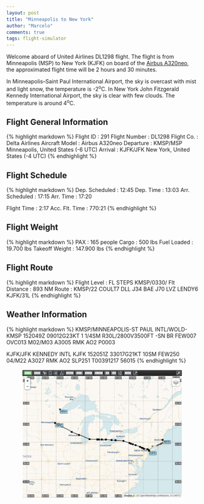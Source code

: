 ```yaml
---
layout: post
title: "Minneapolis to New York"
author: "Marcelo"
comments: true
tags: flight-simulator
---
```

Welcome aboard of United Airlines DL1298 flight. The flight is from Minneapolis (MSP) to New York (KJFK) on board of the <a href="https://imgproc.airliners.net/photos/airliners/1/1/2/6191211.jpg?v=v41c4ba43184" target="_blank">Airbus A320neo</a>, the approximated flight time will be 2 hours and 30 minutes.

In Minneapolis–Saint Paul International Airport, the sky is overcast with mist and light snow, the temperature is -2<sup>o</sup>C. In New York John Fitzgerald Kennedy International Airport, the sky is clear with few clouds. The temperature is around 4<sup>o</sup>C.

## Flight General Information
{% highlight markdown %}
Flight ID      : 291
Flight Number  : DL1298
Flight Co.     : Delta Airlines
Aircraft Model : Airbus A320neo
Departure      : KMSP/MSP Minneapolis, United States (-6 UTC)
Arrival        : KJFK/JFK New York, United States (-4 UTC)
{% endhighlight %}

## Flight Schedule
{% highlight markdown %}
Dep. Scheduled : 12:45      Dep. Time : 13:03
Arr. Scheduled : 17:15      Arr. Time : 17:20

Flight Time    :   2:17
Acc. Flt. Time : 770:21
{% endhighlight %}

## Flight Weight
{% highlight markdown %}
PAX            :     165 people
Cargo          :     500 lbs
Fuel Loaded    :  19.700 lbs
Takeoff Weight : 147.900 lbs
{% endhighlight %}

## Flight Route
{% highlight markdown %}
Flight Level   : FL STEPS KMSP/0330/
Flt Distance   : 893 NM
Route          : KMSP/22 COULT7 DLL J34 BAE J70 LVZ LENDY6 KJFK/31L
{% endhighlight %}

## Weather Information
{% highlight markdown %}
KMSP/MINNEAPOLIS-ST PAUL INTL/WOLD-
   KMSP 152049Z 09012G23KT 1 1/4SM R30L/2800V3500FT -SN BR FEW007 OVC013 M02/M03 A3005
   RMK AO2 P0003

KJFK/JFK KENNEDY INTL
   KJFK 152051Z 33017G21KT 10SM FEW250 04/M22 A3027 RMK AO2 SLP251 T00391217 56015
{% endhighlight %}

<figure align="center">
   <img src="/assets/291.PNG">
</figure>
